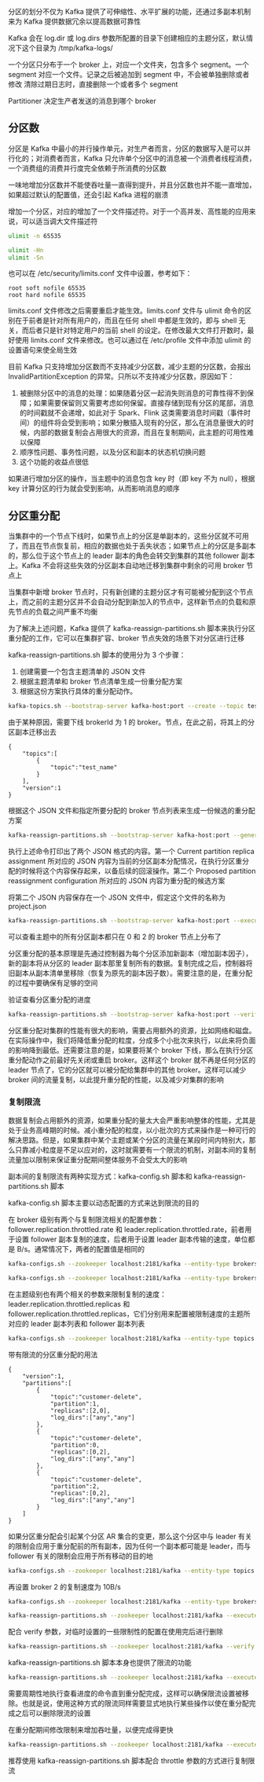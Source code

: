 分区的划分不仅为 Kafka 提供了可伸缩性、水平扩展的功能，还通过多副本机制来为 Kafka 提供数据冗余以提高数据可靠性

Kafka 会在 log.dir 或 log.dirs 参数所配置的目录下创建相应的主题分区，默认情况下这个目录为 /tmp/kafka-logs/

一个分区只分布于一个 broker 上，对应一个文件夹，包含多个 segment。一个 segment 对应一个文件。记录之后被追加到 segment 中，不会被单独删除或者修改
清除过期日志时，直接删除一个或者多个 segment

Partitioner 决定生产者发送的消息到哪个 broker


## 分区数
分区是 Kafka 中最小的并行操作单元，对生产者而言，分区的数据写入是可以并行化的；对消费者而言，Kafka 只允许单个分区中的消息被一个消费者线程消费，一个消费组的消费并行度完全依赖于所消费的分区数

一味地增加分区数并不能使吞吐量一直得到提升，并且分区数也并不能一直增加，如果超过默认的配置值，还会引起 Kafka 进程的崩溃

增加一个分区，对应的增加了一个文件描述符。对于一个高并发、高性能的应用来说，可以适当调大文件描述符
```sh
ulimit -n 65535

ulimit -Hn
ulimit -Sn
```

也可以在 /etc/security/limits.conf 文件中设置，参考如下：
```
root soft nofile 65535
root hard nofile 65535
```

limits.conf 文件修改之后需要重启才能生效。limits.conf 文件与 ulimit 命令的区别在于前者是针对所有用户的，而且在任何 shell 中都是生效的，即与 shell 无关，而后者只是针对特定用户的当前 shell 的设定。在修改最大文件打开数时，最好使用 limits.conf 文件来修改。也可以通过在 /etc/profile 文件中添加 ulimit 的设置语句来使全局生效

目前 Kafka 只支持增加分区数而不支持减少分区数，减少主题的分区数，会报出 InvalidPartitionException 的异常。只所以不支持减少分区数，原因如下：
1. 被删除分区中的消息的处理：如果随着分区一起消失则消息的可靠性得不到保障；如果需要保留则又需要考虑如何保留。直接存储到现有分区的尾部，消息的时间戳就不会递增，如此对于 Spark、Flink 这类需要消息时间戳（事件时间）的组件将会受到影响；如果分散插入现有的分区，那么在消息量很大的时候，内部的数据复制会占用很大的资源，而且在复制期间，此主题的可用性难以保障
2. 顺序性问题、事务性问题，以及分区和副本的状态机切换问题
3. 这个功能的收益点很低

如果进行增加分区的操作，当主题中的消息包含 key 时（即 key 不为 null），根据 key 计算分区的行为就会受到影响，从而影响消息的顺序


## 分区重分配
当集群中的一个节点下线时，如果节点上的分区是单副本的，这些分区就不可用了，而且在节点恢复前，相应的数据也处于丢失状态；如果节点上的分区是多副本的，那么位于这个节点上的 leader 副本的角色会转交到集群的其他 follower 副本上。Kafka 不会将这些失效的分区副本自动地迁移到集群中剩余的可用 broker 节点上

当集群中新增 broker 节点时，只有新创建的主题分区才有可能被分配到这个节点上，而之前的主题分区并不会自动分配到新加入的节点中，这样新节点的负载和原先节点的负载之间严重不均衡

为了解决上述问题，Kafka 提供了 kafka-reassign-partitions.sh 脚本来执行分区重分配的工作，它可以在集群扩容、broker 节点失效的场景下对分区进行迁移

kafka-reassign-partitions.sh 脚本的使用分为 3 个步骤：
1. 创建需要一个包含主题清单的 JSON 文件
2. 根据主题清单和 broker 节点清单生成一份重分配方案
3. 根据这份方案执行具体的重分配动作。

```sh
kafka-topics.sh --bootstrap-server kafka-host:port --create --topic test_name --replication-factor 2 --partitions 4
```

由于某种原因，需要下线 brokerId 为 1 的 broker。节点，在此之前，将其上的分区副本迁移出去
```
{
    "topics":[
        {
            "topic":"test_name"
        }
    ],
    "version":1
}
```

根据这个 JSON 文件和指定所要分配的 broker 节点列表来生成一份候选的重分配方案

```sh
kafka-reassign-partitions.sh --bootstrap-server kafka-host:port --generate --topics-to-move-json-file reassign.json --broker-list 0,2
```

执行上述命令打印出了两个 JSON 格式的内容。第一个 Current partition replica assignment 所对应的 JSON 内容为当前的分区副本分配情况，在执行分区重分配的时候将这个内容保存起来，以备后续的回滚操作。第二个 Proposed partition reassignment configuration 所对应的 JSON 内容为重分配的候选方案

将第二个 JSON 内容保存在一个 JSON 文件中，假定这个文件的名称为 project.json

```sh
kafka-reassign-partitions.sh --bootstrap-server kafka-host:port --execute --reassignment-json-file project.json
```

可以查看主题中的所有分区副本都只在 0 和 2 的 broker 节点上分布了

分区重分配的基本原理是先通过控制器为每个分区添加新副本（增加副本因子），新的副本将从分区的 leader 副本那里复制所有的数据。复制完成之后，控制器将旧副本从副本清单里移除（恢复为原先的副本因子数）。需要注意的是，在重分配的过程中要确保有足够的空间

验证查看分区重分配的进度
```sh
kafka-reassign-partitions.sh --bootstrap-server kafka-host:port --verify --reassignment-json-file project.json
```

分区重分配对集群的性能有很大的影响，需要占用额外的资源，比如网络和磁盘。在实际操作中，我们将降低重分配的粒度，分成多个小批次来执行，以此来将负面的影响降到最低。还需要注意的是，如果要将某个 broker 下线，那么在执行分区重分配动作之前最好先关闭或重启 broker。这样这个 broker 就不再是任何分区的 leader 节点了，它的分区就可以被分配给集群中的其他 broker。这样可以减少 broker 间的流量复制，以此提升重分配的性能，以及减少对集群的影响


### 复制限流
数据复制会占用额外的资源，如果重分配的量太大会严重影响整体的性能，尤其是处于业务高峰期的时候。减小重分配的粒度，以小批次的方式来操作是一种可行的解决思路。但是，如果集群中某个主题或某个分区的流量在某段时间内特别大，那么只靠减小粒度是不足以应对的，这时就需要有一个限流的机制，对副本间的复制流量加以限制来保证重分配期间整体服务不会受太大的影响

副本间的复制限流有两种实现方式：kafka-config.sh 脚本和 kafka-reassign-partitions.sh 脚本

kafka-config.sh 脚本主要以动态配置的方式来达到限流的目的

在 broker 级别有两个与复制限流相关的配置参数：follower.replication.throttled.rate 和 leader.replication.throttled.rate，前者用于设置 follower 副本复制的速度，后者用于设置 leader 副本传输的速度，单位都是 B/s。通常情况下，两者的配置值是相同的

```sh
kafka-configs.sh --zookeeper localhost:2181/kafka --entity-type brokers --entity-name 1 --alter --add-config follower.replication.throttled.rate=1024,leader.replication.throttled.rate=1024
```
```sh
kafka-configs.sh --zookeeper localhost:2181/kafka --entity-type brokers --entity-name 1 --describe
```

在主题级别也有两个相关的参数来限制复制的速度：leader.replication.throttled.replicas 和 follower.replication.throttled.replicas，它们分别用来配置被限制速度的主题所对应的 leader 副本列表和 follower 副本列表

```sh
kafka-configs.sh --zookeeper localhost:2181/kafka --entity-type topics --entity-name customer-delete --alter --add-config leader.replication.throttled.replicas=[0:0,1:1,2:2],follower.replication.throttled.replicas=[0:1,1:2,2:0]
```

带有限流的分区重分配的用法
```
{
    "version":1,
    "partitions":[
        {
            "topic":"customer-delete",
            "partition":1,
            "replicas":[2,0],
            "log_dirs":["any","any"]
        },
        {
            "topic":"customer-delete",
            "partition":0,
            "replicas":[0,2],
            "log_dirs":["any","any"]
        },
        {
            "topic":"customer-delete",
            "partition":2,
            "replicas":[0,2],
            "log_dirs":["any","any"]
        }
    ]
}
```

如果分区重分配会引起某个分区 AR 集合的变更，那么这个分区中与 leader 有关的限制会应用于重分配前的所有副本，因为任何一个副本都可能是 leader，而与 follower 有关的限制会应用于所有移动的目的地

```sh
kafka-configs.sh --zookeeper localhost:2181/kafka --entity-type topics --entity-name customer-delete --alter --add-config leader.replication.throttled.replicas=[1:1,1:2,0:0,0:1],follower.replication.throttled.replicas=[1:0,0:2]
```

再设置 broker 2 的复制速度为 10B/s
```sh
kafka-configs.sh --zookeeper localhost:2181/kafka --entity-type brokers --entity-name 2 --alter --add-config follower.replication.throttled.rate=10,leader.replication.throttled.rate=10
```

```sh
kafka-reassign-partitions.sh --zookeeper localhost:2181/kafka --execute --reassignment-json-file project.json
```

配合 verify 参数，对临时设置的一些限制性的配置在使用完后进行删除
```sh
kafka-reassign-partitions.sh --zookeeper localhost:2181/kafka --verify --reassignment-json-file project.json
```

kafka-reassign-partitions.sh 脚本本身也提供了限流的功能

```sh
kafka-reassign-partitions.sh --zookeeper localhost:2181/kafka --execute --reassignment-json-file project.json --throttle 10
```

需要周期性地执行查看进度的命令直到重分配完成，这样可以确保限流设置被移除。也就是说，使用这种方式的限流同样需要显式地执行某些操作以使在重分配完成之后可以删除限流的设置

在重分配期间修改限制来增加吞吐量，以便完成得更快
```sh
kafka-reassign-partitions.sh --zookeeper localhost:2181/kafka --execute --reassignment-json-file project.json  --throttle 1024
```

推荐使用 kafka-reassign-partitions.sh 脚本配合 throttle 参数的方式进行复制限流